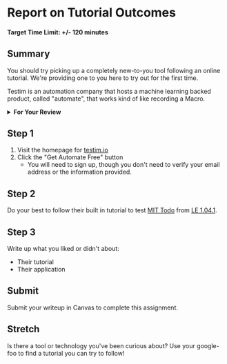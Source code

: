 # Report on Tutorial Outcomes

#### Target Time Limit: +/- 120 minutes

## Summary

You should try picking up a completely new-to-you tool following an online
tutorial. We're providing one to you here to try out for the first time.

Testim is an automation company that hosts a machine learning backed product,
called "automate", that works kind of like recording a Macro.

<details> <summary> <strong> For Your Review </strong> </summary>

If you're feeling uncertain on where to start in this project, look over the
following:

- Skills Practice:
  - [Hold effective discussions in the best place](./sp1.06.1.md)
  - [Maintain your tests](./sp1.06.2.md)
  - [Search for answers](./sp1.06.3.md)
  - [Documenting Decision Rules](./sp1.06.4.md)

</details>

## Step 1

1. Visit the homepage for [testim.io](https://www.testim.io/)
1. Click the "Get Automate Free" button
   - You will need to sign up, though you don't need to verify your email
     address or the information provided.

## Step 2

Do your best to follow their built in tutorial to test
[MIT Todo](https://github.com/DevMountain/qa_todos) from
[LE 1.04.1](../1.04/le1.04.md).

## Step 3

Write up what you liked or didn't about:

- Their tutorial
- Their application

## Submit

Submit your writeup in Canvas to complete this assignment.

## Stretch

Is there a tool or technology you've been curious about? Use your google-foo to
find a tutorial you can try to follow!
